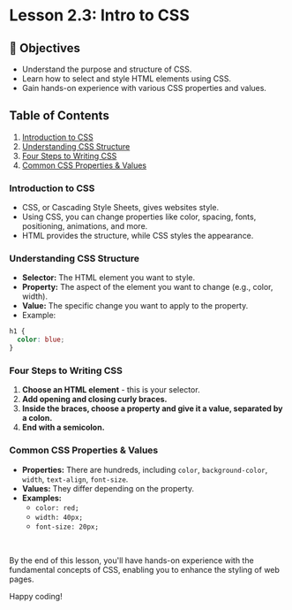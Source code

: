 # Lesson 2.3: Intro to CSS

## 🎯 Objectives
- Understand the purpose and structure of CSS.
- Learn how to select and style HTML elements using CSS.
- Gain hands-on experience with various CSS properties and values.

## Table of Contents
1. [Introduction to CSS](#introduction-to-css)
2. [Understanding CSS Structure](#understanding-css-structure)
3. [Four Steps to Writing CSS](#four-steps-to-writing-css)
4. [Common CSS Properties & Values](#common-css-properties--values)

### Introduction to CSS
- CSS, or Cascading Style Sheets, gives websites style.
- Using CSS, you can change properties like color, spacing, fonts, positioning, animations, and more.
- HTML provides the structure, while CSS styles the appearance.

### Understanding CSS Structure
- **Selector:** The HTML element you want to style.
- **Property:** The aspect of the element you want to change (e.g., color, width).
- **Value:** The specific change you want to apply to the property.
- Example:
```css
h1 {
  color: blue;
}
```

### Four Steps to Writing CSS
1. **Choose an HTML element** - this is your selector.
2. **Add opening and closing curly braces.**
3. **Inside the braces, choose a property and give it a value, separated by a colon.**
4. **End with a semicolon.**

### Common CSS Properties & Values
- **Properties:** There are hundreds, including `color`, `background-color`, `width`, `text-align`, `font-size`.
- **Values:** They differ depending on the property.
- **Examples:**
    - `color: red;`
    - `width: 40px;`
    - `font-size: 20px;`

<br>

By the end of this lesson, you'll have hands-on experience with the fundamental concepts of CSS, enabling you to enhance the styling of web pages. 

Happy coding!

